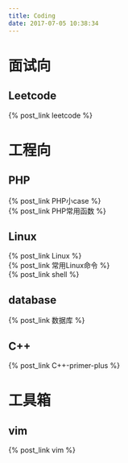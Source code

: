 ```yaml
---
title: Coding
date: 2017-07-05 10:38:34
---
```

# 面试向
## Leetcode
{% post_link leetcode %}  <br>

# 工程向
## PHP
{% post_link PHP小case %}  <br>
{% post_link PHP常用函数 %}  <br>

## Linux
{% post_link Linux %}  <br>
{% post_link 常用Linux命令 %}  <br>
{% post_link shell %}  <br>

## database
{% post_link 数据库 %}  <br>

## C++
{% post_link C++-primer-plus %}  <br>

# 工具箱
## vim
{% post_link vim %}  <br>